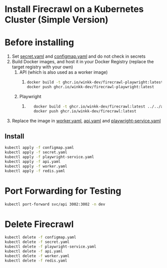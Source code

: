 # Install Firecrawl on a Kubernetes Cluster (Simple Version)
# Before installing
1. Set [secret.yaml](secret.yaml) and [configmap.yaml](configmap.yaml) and do not check in secrets
2. Build Docker images, and host it in your Docker Registry (replace the target registry with your own)
   1. API (which is also used as a worker image)
      1. ```bash
         docker build -t ghcr.io/winkk-dev/firecrawl-playwright:latest ../../apps/api
         docker push ghcr.io/winkk-dev/firecrawl-playwright:latest
         ```
   2. Playwright 
      1. ```bash
            docker build -t ghcr.io/winkk-dev/firecrawl:latest ../../apps/playwright-service
            docker push ghcr.io/winkk-dev/firecrawl:latest
         ```
3. Replace the image in [worker.yaml](worker.yaml), [api.yaml](api.yaml) and [playwright-service.yaml](playwright-service.yaml)

## Install
```bash
kubectl apply -f configmap.yaml
kubectl apply -f secret.yaml
kubectl apply -f playwright-service.yaml
kubectl apply -f api.yaml
kubectl apply -f worker.yaml
kubectl apply -f redis.yaml
```


# Port Forwarding for Testing
```bash
kubectl port-forward svc/api 3002:3002 -n dev
```

# Delete Firecrawl
```bash
kubectl delete -f configmap.yaml
kubectl delete -f secret.yaml
kubectl delete -f playwright-service.yaml
kubectl delete -f api.yaml
kubectl delete -f worker.yaml
kubectl delete -f redis.yaml
```